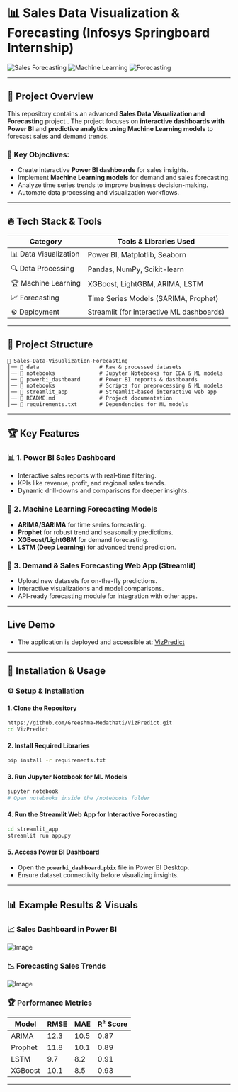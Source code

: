# 📊 Sales Data Visualization & Forecasting (Infosys Springboard Internship)

![Sales Forecasting](https://img.shields.io/badge/Data%20Visualization-Power%20BI-blue)
![Machine Learning](https://img.shields.io/badge/Machine%20Learning-Scikit--Learn%20%7C%20XGBoost-orange)
![Forecasting](https://img.shields.io/badge/Time%20Series%20Forecasting-ARIMA%20%7C%20LSTM-red)


---

## 📖 Project Overview
This repository contains an advanced **Sales Data Visualization and Forecasting** project . The project focuses on **interactive dashboards with Power BI** and **predictive analytics using Machine Learning models** to forecast sales and demand trends.

### 🚀 Key Objectives:
- Create interactive **Power BI dashboards** for sales insights.
- Implement **Machine Learning models** for demand and sales forecasting.
- Analyze time series trends to improve business decision-making.
- Automate data processing and visualization workflows.

---

## 🔥 Tech Stack & Tools
| Category                 | Tools & Libraries Used              |
|--------------------------|-------------------------------------|
| 📊 Data Visualization    | Power BI, Matplotlib, Seaborn       |
| 🔍 Data Processing       | Pandas, NumPy, Scikit-learn         |
| 🏆 Machine Learning      | XGBoost, LightGBM, ARIMA, LSTM      |
| 📈 Forecasting           | Time Series Models (SARIMA, Prophet)|
| ⚙️ Deployment            | Streamlit (for interactive ML dashboards)|

---

## 📂 Project Structure

```
📁 Sales-Data-Visualization-Forecasting
│── 📂 data                   # Raw & processed datasets
│── 📂 notebooks              # Jupyter Notebooks for EDA & ML models
│── 📂 powerbi_dashboard      # Power BI reports & dashboards
│── 📂 notebooks              # Scripts for preprocessing & ML models
│── 📂 streamlit_app          # Streamlit-based interactive web app
│── 📄 README.md              # Project documentation
│── 📄 requirements.txt       # Dependencies for ML models
```

---

## 🏆 Key Features

### 📊 1. Power BI Sales Dashboard
- Interactive sales reports with real-time filtering.
- KPIs like revenue, profit, and regional sales trends.
- Dynamic drill-downs and comparisons for deeper insights.

### 🤖 2. Machine Learning Forecasting Models
- **ARIMA/SARIMA** for time series forecasting.
- **Prophet** for robust trend and seasonality predictions.
- **XGBoost/LightGBM** for demand forecasting.
- **LSTM (Deep Learning)** for advanced trend prediction.

### 🚀 3. Demand & Sales Forecasting Web App (Streamlit)
- Upload new datasets for on-the-fly predictions.
- Interactive visualizations and model comparisons.
- API-ready forecasting module for integration with other apps.

---

##  Live Demo

- The application is deployed and accessible at: [VizPredict](https://vizpredict.streamlit.app/)
---

## 📌 Installation & Usage

### ⚙️ Setup & Installation

#### 1. Clone the Repository
```bash
https://github.com/Greeshma-Medathati/VizPredict.git
cd VizPredict
```

#### 2. Install Required Libraries
```bash
pip install -r requirements.txt
```

#### 3. Run Jupyter Notebook for ML Models
```bash
jupyter notebook
# Open notebooks inside the /notebooks folder
```

#### 4. Run the Streamlit Web App for Interactive Forecasting
```bash
cd streamlit_app
streamlit run app.py
```

#### 5. Access Power BI Dashboard
- Open the **`powerbi_dashboard.pbix`** file in Power BI Desktop.
- Ensure dataset connectivity before visualizing insights.

---

## 📊 Example Results & Visuals

### 📈 Sales Dashboard in Power BI
![Image](https://github.com/user-attachments/assets/23f77dfa-52e2-4ee9-ac8e-57d5ce0c7be5)

### 📉 Forecasting Sales Trends
![Image](https://github.com/user-attachments/assets/ca67e634-4357-4676-af66-8a18d5ac4a5d)

### 🏆 Performance Metrics
| Model     | RMSE  | MAE   | R² Score |
|-----------|-------|-------|----------|
| ARIMA     | 12.3  | 10.5  | 0.87     |
| Prophet   | 11.8  | 10.1  | 0.89     |
| LSTM      | 9.7   | 8.2   | 0.91     |
| XGBoost   | 10.1  | 8.5   | 0.93     |

---


